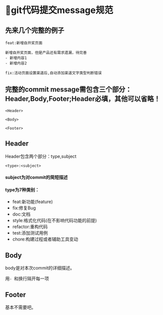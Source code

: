 # :memo:git代码提交message规范
  
## 先来几个完整的例子
```
feat:新增自开奖页面

新增自开奖页面，但是产品还有需求遗漏，待完善
- 新增内容1
- 新增内容2
```

```
fix:活动页面设置渠道后,自动添加渠道文字类型判断错误
```

## 完整的commit message需包含三个部分：Header,Body,Footer;Header必填，其他可以省略！

```
<Header>

<Body>

<Footer>
```

## Header
Header包含两个部分：type,subject
```
<type>:<subject>
```
  
#### subject为对commit的简短描述  

#### type为7种类别：  
- feat:新功能(feature)
- fix:修复Bug  
- doc:文档
- style:格式化代码(在不影响代码功能的前提)
- refactor:重构代码
- test:添加测试用例
- chore:构建过程或者辅助工具变动  

## Body
body是对本次commit的详细描述。

用`- `和换行隔开每一项

## Footer
基本不需要吧。
